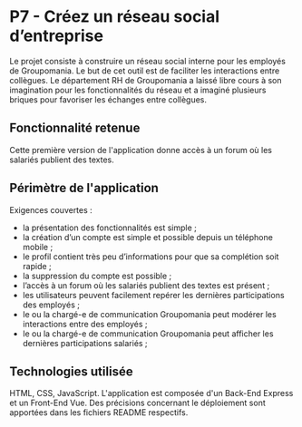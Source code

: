 # P7 - Créez un réseau social d’entreprise

Le projet consiste à construire un réseau social interne pour les employés de Groupomania. Le but de cet outil est de faciliter les interactions entre collègues. Le département RH de Groupomania a laissé libre cours à son imagination pour les fonctionnalités du réseau et a imaginé plusieurs briques pour favoriser les échanges entre collègues.

## Fonctionnalité retenue

Cette première version de l'application donne accès à un forum où les salariés publient des textes.

## Périmètre de l'application

Exigences couvertes :
- la présentation des fonctionnalités est simple ;
- la création d’un compte est simple et possible depuis un téléphone mobile ;
- le profil contient très peu d’informations pour que sa complétion soit rapide ;
- la suppression du compte est possible ;
- l’accès à un forum où les salariés publient des textes est présent ;
- les utilisateurs peuvent facilement repérer les dernières participations des employés ;
- le ou la chargé-e de communication Groupomania peut modérer les interactions entre des employés ;
- le ou la chargé-e de communication Groupomania peut afficher les dernières participations salariés ;

## Technologies utilisée

HTML, CSS, JavaScript.
L'application est composée d'un Back-End Express et un Front-End Vue. Des précisions concernant le déploiement sont apportées dans les fichiers README respectifs.